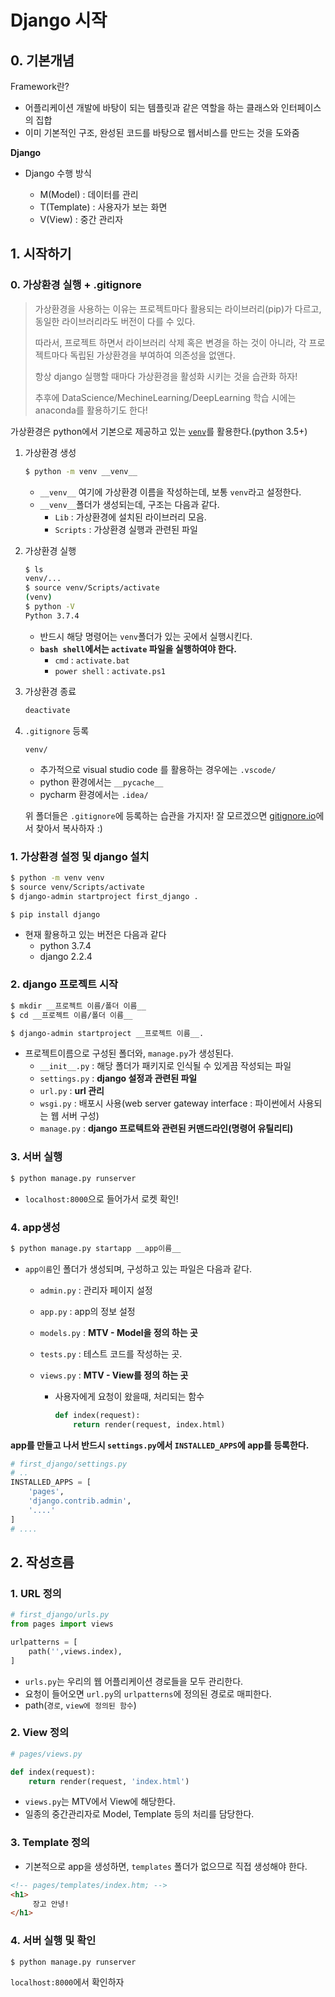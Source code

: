 # Django 시작

## 0. 기본개념

Framework란?

* 어플리케이션 개발에 바탕이 되는 템플릿과 같은 역할을 하는 클래스와 인터페이스의 집합
* 이미 기본적인 구조, 완성된 코드를 바탕으로  웹서비스를 만드는 것을 도와줌

**Django**

* Django 수행 방식

  * M(Model) : 데이터를 관리
  * T(Template) : 사용자가 보는 화면
  * V(View) : 중간 관리자



## 1. 시작하기

### 0. 가상환경 실행 + .gitignore

> 가상환경을 사용하는 이유는 프로젝트마다 활용되는 라이브러리(pip)가 다르고, 동일한 라이브러리라도 버전이 다를 수 있다.
>
> 따라서, 프로젝트 하면서 라이브러리 삭제 혹은 변경을 하는 것이 아니라, 각 프로젝트마다 독립된 가상환경을 부여하여 의존성을 없앤다.
>
> 항상 django 실행할 때마다 가상환경을 활성화 시키는 것을 습관화 하자!
>
> 추후에 DataScience/MechineLearning/DeepLearning 학습 시에는 anaconda를 활용하기도 한다!

가상환경은 python에서 기본으로 제공하고 있는 [`venv`](https://docs.python.org/ko/3/tutorial/venv.html)를 활용한다.(python 3.5+)

1. 가상환경 생성

   ```bash
   $ python -m venv __venv__
   ```

   * `__venv__` 여기에 가상환경 이름을 작성하는데, 보통 `venv`라고 설정한다.
   * `__venv__`폴더가 생성되는데, 구조는 다음과 같다.
     * `Lib` : 가상환경에 설치된 라이브러리 모음.
     * `Scripts` : 가상환경 실행과 관련된 파일

2. 가상환경 실행

   ```bash
   $ ls
   venv/...
   $ source venv/Scripts/activate
   (venv)
   $ python -V
   Python 3.7.4
   ```

   * 반드시 해당 명령어는 `venv`폴더가 있는 곳에서 실행시킨다.
   * **`bash shell`에서는 `activate` 파일을 실행하여야 한다.**
     * `cmd` : `activate.bat`
     * `power shell` : `activate.ps1`

3. 가상환경 종료

   ```bash
   deactivate
   ```

4. `.gitignore` 등록

   ```shell
   venv/
   ```

   * 추가적으로 visual studio code 를 활용하는 경우에는 `.vscode/`
   * python 환경에서는 `__pycache__`
   * pycharm 환경에서는 `.idea/`

   위 폴더들은 `.gitignore`에 등록하는 습관을 가지자! 잘 모르겠으면 [gitignore.io](gitignore.io)에서 찾아서 복사하자 :)

### 1. 가상환경 설정 및 django 설치

```bash
$ python -m venv venv
$ source venv/Scripts/activate
$ django-admin startproject first_django .
```

```bash
$ pip install django
```

* 현재 활용하고 있는 버전은 다음과 같다
  * python 3.7.4
  * django 2.2.4

### 2. django 프로젝트 시작

```bash
$ mkdir __프로젝트 이름/폴더 이름__
$ cd __프로젝트 이름/폴더 이름__
```

```bash
$ django-admin startproject __프로젝트 이름__.
```

* 프로젝트이름으로 구성된 폴더와, `manage.py`가 생성된다.
  * `__init__.py` : 해당 폴더가 패키지로 인식될 수 있게끔 작성되는 파일
  * `settings.py` : **django 설정과 관련된 파일**
  * `url.py` : **url 관리**
  * `wsgi.py` : 배포시 사용(web server gateway interface : 파이썬에서 사용되는 웹 서버 구성)
  * `manage.py` : **django 프로텍트와 관련된 커맨드라인(명령어 유틸리티)**

### 3. 서버 실행

```bash
$ python manage.py runserver
```

* `localhost:8000`으로 들어가서 로켓 확인!

### 4. app생성

```bash
$ python manage.py startapp __app이름__
```

* `app이름`인 폴더가 생성되며, 구성하고 있는 파일은 다음과 같다.

  - `admin.py` : 관리자 페이지 설정

  - `app.py` : app의 정보 설정

  - `models.py` : **MTV - Model을 정의 하는 곳**

  - `tests.py` : 테스트 코드를 작성하는 곳.

  - `views.py` : **MTV - View를 정의 하는 곳**

    - 사용자에게 요청이 왔을때, 처리되는 함수

      ```python
      def index(request):
          return render(request, index.html)
      ```

**app를 만들고 나서 반드시 `settings.py`에서 `INSTALLED_APPS`에 app를 등록한다.**

```python
# first_django/settings.py
# ..
INSTALLED_APPS = [
    'pages',
    'django.contrib.admin',
    '....'
]
# ....
```

## 2. 작성흐름

### 1. URL 정의

```python
# first_django/urls.py
from pages import views

urlpatterns = [
    path('',views.index),
]
```

* `urls.py`는 우리의 웹 어플리케이션 경로들을 모두 관리한다.
* 요청이 들어오면 `url.py`의 `urlpatterns`에 정의된 경로로 매피한다.
* path(`경로`, `view에 정의된 함수`)

### 2. View 정의

```python
# pages/views.py

def index(request):
    return render(request, 'index.html')
```

* `views.py`는 MTV에서 View에 해당한다.
* 일종의 중간관리자로 Model, Template 등의 처리를 담당한다.

### 3. Template 정의

* 기본적으로 app을 생성하면, `templates` 폴더가 없으므로 직접 생성해야 한다.

```html
<!-- pages/templates/index.htm; -->
<h1>
     장고 안녕!
</h1>
```

### 4. 서버 실행 및 확인

```bash
$ python manage.py runserver
```

`localhost:8000`에서 확인하자
